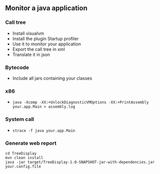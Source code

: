 ## Monitor a java application

### Call tree

 * Install visualvm
 * Install the plugin Startup profiler
 * Use it to monitor your application
 * Export the call tree in xml
 * Translate it in json

### Bytecode

 * Include all jars containing your classes

### x86

 * `java -Xcomp -XX:+UnlockDiagnosticVMOptions -XX:+PrintAssembly your.app.Main > assembly.log`

### System call

 * `strace -f java your.app.Main`

### Generate web report

```
cd TreeDisplay
mvn clean install
java -jar target/TreeDisplay-1.0-SNAPSHOT-jar-with-dependencies.jar your.config.file
```
